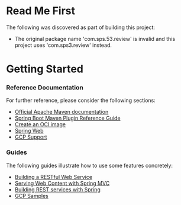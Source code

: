 # Read Me First
The following was discovered as part of building this project:

* The original package name 'com.sps.53.review' is invalid and this project uses 'com.sps3.review' instead.

# Getting Started

### Reference Documentation
For further reference, please consider the following sections:

* [Official Apache Maven documentation](https://maven.apache.org/guides/index.html)
* [Spring Boot Maven Plugin Reference Guide](https://docs.spring.io/spring-boot/docs/2.6.9/maven-plugin/reference/html/)
* [Create an OCI image](https://docs.spring.io/spring-boot/docs/2.6.9/maven-plugin/reference/html/#build-image)
* [Spring Web](https://docs.spring.io/spring-boot/docs/2.6.9/reference/htmlsingle/#web)
* [GCP Support](https://googlecloudplatform.github.io/spring-cloud-gcp/reference/html/index.html)

### Guides
The following guides illustrate how to use some features concretely:

* [Building a RESTful Web Service](https://spring.io/guides/gs/rest-service/)
* [Serving Web Content with Spring MVC](https://spring.io/guides/gs/serving-web-content/)
* [Building REST services with Spring](https://spring.io/guides/tutorials/rest/)
* [GCP Samples](https://github.com/GoogleCloudPlatform/spring-cloud-gcp/tree/main/spring-cloud-gcp-samples)

